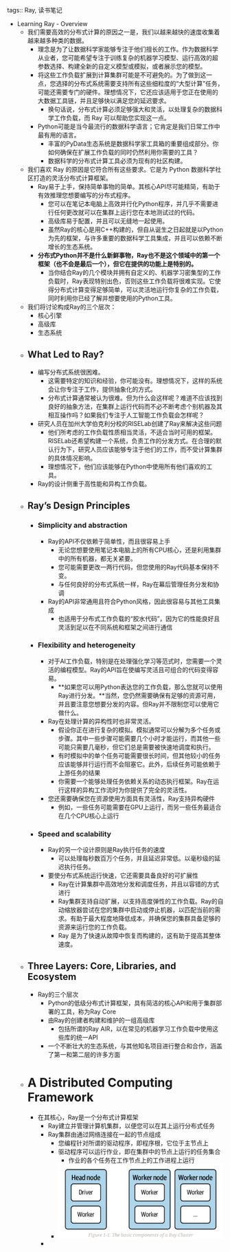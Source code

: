 tags:: Ray, 读书笔记

- Learning Ray - Overview
	- 我们需要高效的分布式计算的原因之一是，我们以越来越快的速度收集着越来越多种类的数据。
		- 理念是为了让数据科学家能够专注于他们擅长的工作。作为数据科学从业者，您可能希望专注于训练复杂的机器学习模型、运行高效的超参数选择、构建全新的自定义模型或模拟，或者展示您的模型。
		- 将这些工作负载扩展到计算集群可能是不可避免的。为了做到这一点，您选择的分布式系统需要支持所有这些细粒度的“大型计算”任务，可能还需要专门的硬件。理想情况下，它还应该适用于您正在使用的大数据工具链，并且足够快以满足您的延迟要求。
			- 换句话说，分布式计算必须足够强大和灵活，以处理复杂的数据科学工作负载，而 Ray 可以帮助您实现这一点。
		- Python可能是当今最流行的数据科学语言；它肯定是我们日常工作中最有用的语言。
			- 丰富的PyData生态系统是数据科学家工具箱的重要组成部分。你如何确保在扩展工作负载的同时仍然利用你需要的工具？
			- 数据科学的分布式计算工具必须为现有的社区构建。
	- 我们喜欢 Ray 的原因是它符合所有这些要求。它是为 Python 数据科学社区打造的灵活分布式计算框架。
		- Ray易于上手，保持简单事物的简单。其核心API尽可能精简，有助于有效推理您想要编写的分布式程序。
			- 您可以在笔记本电脑上高效并行化Python程序，并几乎不需要进行任何更改就可以在集群上运行您在本地测试过的代码。
			- 高级库易于配置，并且可以无缝地一起使用。
			- 虽然Ray的核心是用C++构建的，但自从诞生之日起就是以Python为先的框架，与许多重要的数据科学工具集成，并且可以依赖不断增长的生态系统。
		- **分布式Python并不是什么新鲜事物，Ray也不是这个领域中的第一个框架（也不会是最后一个），但它在提供的功能上是特别的。**
			- 当你结合Ray的几个模块并拥有自定义的、机器学习密集型的工作负载时，Ray表现特别出色，否则这些工作负载将很难实现。它使得分布式计算变得足够简单，可以灵活地运行你复杂的工作负载，同时利用你已经了解并想要使用的Python工具。
	- 我们将讨论构成Ray的三个层次：
		- 核心引擎
		- 高级库
		- 生态系统
	- ## What Led to Ray?
		- 编写分布式系统很困难。
			- 这需要特定的知识和经验，你可能没有。理想情况下，这样的系统会让你专注于工作，提供抽象化的方式。
			- 分布式计算通常被认为很难。但为什么会这样呢？难道不应该找到良好的抽象方法，在集群上运行代码而不必不断考虑个别机器及其相互操作吗？如果我们专注于人工智能工作负载会怎样呢？
		- 研究人员在加州大学伯克利分校的RISELab创建了Ray来解决这些问题
			- 他们所考虑的工作负载性质相当灵活，不适合当时可用的框架。RISELab还希望构建一个系统，负责工作的分发方式。在合理的默认行为下，研究人员应该能够专注于他们的工作，而不受计算集群的具体情况影响。
			- 理想情况下，他们应该能够在Python中使用所有他们喜欢的工具。
		- Ray的设计侧重于高性能和异构工作负载。
	- ## Ray’s Design Principles
		- ### Simplicity and abstraction
			- Ray的API不仅依赖于简单性，而且很容易上手
				- 无论您想要使用笔记本电脑上的所有CPU核心，还是利用集群中的所有机器，都无关紧要。
				- 您可能需要更改一两行代码，但您使用的Ray代码基本保持不变。
				- 与任何良好的分布式系统一样，Ray在幕后管理任务分发和协调
			- Ray的API非常通用且符合Python风格，因此很容易与其他工具集成
				- 也适用于分布式工作负载的“胶水代码”，因为它的性能良好且灵活到足以在不同系统和框架之间进行通信
		- ### Flexibility and heterogeneity
			- 对于AI工作负载，特别是在处理强化学习等范式时，您需要一个灵活的编程模型。Ray的API旨在使编写灵活且可组合的代码变得容易。
				- **如果您可以用Python表达您的工作负载，那么您就可以使用Ray进行分发。**当然，您仍然需要确保有足够的资源可用，并且要注意您想要分发的内容。但Ray并不限制您可以使用它做什么。
			- Ray在处理计算的异构性时也非常灵活。
				- 假设你正在进行复杂的模拟。模拟通常可以分解为多个任务或步骤。其中一些步骤可能需要几个小时才能运行，而其他一些可能只需要几毫秒，但它们总是需要被快速地调度和执行。
				- 有时模拟中的单个任务可能需要很长时间，但其他较小的任务应该能够并行运行而不会阻塞它。此外，后续任务可能依赖于上游任务的结果
				- 你需要一个能够处理任务依赖关系的动态执行框架。Ray在运行这样的异构工作流时为你提供了完全的灵活性。
			- 您还需要确保您在资源使用方面具有灵活性，Ray支持异构硬件
				- 例如，一些任务可能需要在GPU上运行，而另一些任务最适合在几个CPU核心上运行
		- ### Speed and scalability
			- Ray的另一个设计原则是Ray执行任务的速度
				- 可以处理每秒数百万个任务，并且延迟非常低。以毫秒级的延迟执行任务。
			- 要使分布式系统运行快速，它还需要具备良好的可扩展性
				- Ray在计算集群中高效地分发和调度任务，并且以容错的方式进行
				- Ray集群支持自动扩展，以支持高度弹性的工作负载。Ray的自动缩放器尝试在您的集群中启动或停止机器，以匹配当前的需求。有助于最大程度地降低成本，并确保您的集群具备足够的资源来运行您的工作负载。
				- Ray 是为了快速从故障中恢复而构建的，这有助于提高其整体速度。
	- ## Three Layers: Core, Libraries, and Ecosystem
		- Ray的三个层次
			- Python的低级分布式计算框架，具有简洁的核心API和用于集群部署的工具，称为Ray Core
			- 由Ray的创建者构建和维护的一组高级库
				- 包括所谓的Ray AIR，以在常见的机器学习工作负载中使用这些库的统一API
			- 一个不断壮大的生态系统，与其他知名项目进行整合和合作，涵盖了第一和第二层的许多方面
	- # A Distributed Computing Framework
		- 在其核心，Ray是一个分布式计算框架
			- Ray建立并管理计算机集群，以便您可以在其上运行分布式任务
			- Ray集群由通过网络连接在一起的节点组成
				- 您编程针对所谓的驱动程序，即程序根，它位于主节点上
				- 驱动程序可以运行作业，即在集群中的节点上运行的任务集合
					- 作业的各个任务在工作节点上的工作进程上运行
				- ![image.png](../assets/image_1704099420030_0.png)
			-